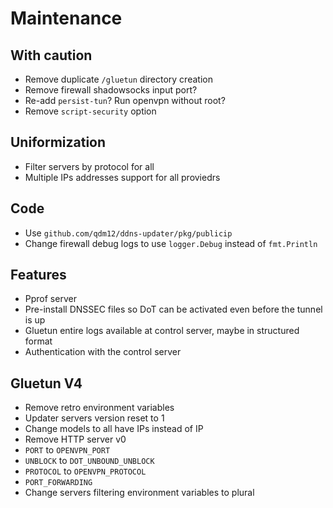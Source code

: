 # Maintenance

## With caution

- Remove duplicate `/gluetun` directory creation
- Remove firewall shadowsocks input port?
- Re-add `persist-tun`? Run openvpn without root?
- Remove `script-security` option

## Uniformization

- Filter servers by protocol for all
- Multiple IPs addresses support for all proviedrs

## Code

- Use `github.com/qdm12/ddns-updater/pkg/publicip`
- Change firewall debug logs to use `logger.Debug` instead of `fmt.Println`

## Features

- Pprof server
- Pre-install DNSSEC files so DoT can be activated even before the tunnel is up
- Gluetun entire logs available at control server, maybe in structured format
- Authentication with the control server

## Gluetun V4

- Remove retro environment variables
- Updater servers version reset to 1
- Change models to all have IPs instead of IP
- Remove HTTP server v0
- `PORT` to `OPENVPN_PORT`
- `UNBLOCK` to `DOT_UNBOUND_UNBLOCK`
- `PROTOCOL` to `OPENVPN_PROTOCOL`
- `PORT_FORWARDING`
- Change servers filtering environment variables to plural
